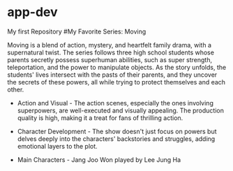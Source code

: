 # app-dev
My first Repository
#My Favorite Series: Moving

Moving is a blend of action, mystery, and heartfelt family drama, with a supernatural twist. The series follows three high school students whose parents secretly possess superhuman abilities, such as super strength, teleportation, and the power to manipulate objects. As the story unfolds, the students' lives intersect with the pasts of their parents, and they uncover the secrets of these powers, all while trying to protect themselves and each other.

* Action and Visual - The action scenes, especially the ones involving superpowers, are well-executed and visually appealing. The production quality is high, making it a treat for fans of thrilling action.

* Character Development - The show doesn't just focus on powers but delves deeply into the characters' backstories and struggles, adding emotional layers to the plot.

* Main Characters - Jang Joo Won played by Lee Jung Ha


